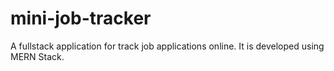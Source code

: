 # mini-job-tracker
A fullstack application for track job applications online. It is developed using MERN Stack.
